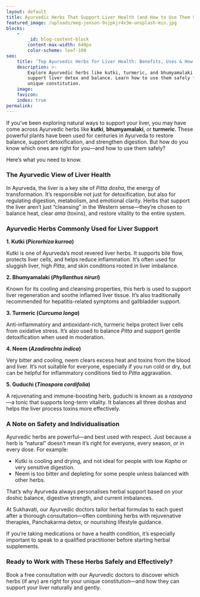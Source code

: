 ```yaml
---
layout: default
title: Ayurvedic Herbs That Support Liver Health (and How to Use Them Safely)
featured_image: /uploads/meg-jenson-9sjpkjr4x3m-unsplash-min.jpg
blocks:
    -
        _id: blog-content-block
        content-max-width: 640px
        color-scheme: leaf-100
seo:
    title: 'Top Ayurvedic Herbs for Liver Health: Benefits, Uses & How to Stay Safe'
    description: >-
        Explore Ayurvedic herbs like kutki, turmeric, and bhumyamalaki to
        support liver detox and balance. Learn how to use them safely for your
        unique constitution.
    image:
    favicon:
    index: true
permalink:
---
```

If you’ve been exploring natural ways to support your liver, you may have come across Ayurvedic herbs like **kutki**, **bhumyamalaki**, or **turmeric**. These powerful plants have been used for centuries in Ayurveda to restore balance, support detoxification, and strengthen digestion. But how do you know which ones are right for you—and how to use them safely?

Here’s what you need to know.

### The Ayurvedic View of Liver Health

In Ayurveda, the liver is a key site of *Pitta dosha*, the energy of transformation. It’s responsible not just for detoxification, but also for regulating digestion, metabolism, and emotional clarity. Herbs that support the liver aren’t just “cleansing” in the Western sense—they’re chosen to balance heat, clear *ama* (toxins), and restore vitality to the entire system.

### Ayurvedic Herbs Commonly Used for Liver Support

**1\. Kutki (*****Picrorhiza kurroa*****)**

Kutki is one of Ayurveda’s most revered liver herbs. It supports bile flow, protects liver cells, and helps reduce inflammation. It’s often used for sluggish liver, high *Pitta*, and skin conditions rooted in liver imbalance.

**2\. Bhumyamalaki (*****Phyllanthus niruri*****)**

Known for its cooling and cleansing properties, this herb is used to support liver regeneration and soothe inflamed liver tissue. It’s also traditionally recommended for hepatitis-related symptoms and gallbladder support.

**3\. Turmeric (*****Curcuma longa*****)**

Anti-inflammatory and antioxidant-rich, turmeric helps protect liver cells from oxidative stress. It’s also used to balance *Pitta* and support gentle detoxification when used in moderation.

**4\. Neem (*****Azadirachta indica*****)**

Very bitter and cooling, neem clears excess heat and toxins from the blood and liver. It’s not suitable for everyone, especially if you run cold or dry, but can be helpful for inflammatory conditions tied to *Pitta* aggravation.

**5\. Guduchi (*****Tinospora cordifolia*****)**

A rejuvenating and immune-boosting herb, guduchi is known as a *rasayana*—a tonic that supports long-term vitality. It balances all three doshas and helps the liver process toxins more effectively.

### A Note on Safety and Individualisation

Ayurvedic herbs are powerful—and best used with respect. Just because a herb is “natural” doesn’t mean it’s right for everyone, every season, or in every dose. For example:

* Kutki is cooling and drying, and not ideal for people with low *Kapha* or very sensitive digestion.
* Neem is too bitter and depleting for some people unless balanced with other herbs.

That’s why Ayurveda always personalises herbal support based on your doshic balance, digestive strength, and current imbalances.

At Sukhavati, our Ayurvedic doctors tailor herbal formulas to each guest after a thorough consultation—often combining herbs with rejuvenative therapies, Panchakarma detox, or nourishing lifestyle guidance.

If you’re taking medications or have a health condition, it’s especially important to speak to a qualified practitioner before starting herbal supplements.

### Ready to Work with These Herbs Safely and Effectively?

Book a free consultation with our Ayurvedic doctors to discover which herbs (if any) are right for your unique constitution—and how they can support your liver naturally and gently.